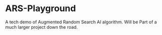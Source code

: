# ARS-Playground
A tech demo of Augmented Random Search AI algorithm. Will be Part of a much larger project down the road.

